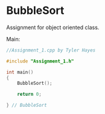 # BubbleSort
Assignment for object oriented class.

Main:

```C++
//Assignment_1.cpp by Tyler Hayes

#include "Assignment_1.h"

int main()
{
    BubbleSort();

    return 0;

} // BubbleSort
```
